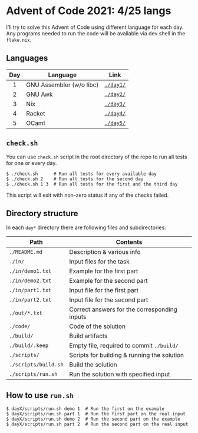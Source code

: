 # Advent of Code 2021: 4/25 langs

I’ll try to solve this Advent of Code using different language for each day.
Any programs needed to run the code will be available via dev shell in the `flake.nix`.

## Languages

| Day | Language                 | Link               |
| :-: | ------------------------ | ------------------ |
|  1  | GNU Assembler (w/o libc) | [`./day1/`](/day1) |
|  2  | GNU Awk                  | [`./day2/`](/day2) |
|  3  | Nix                      | [`./day3/`](/day3) |
|  4  | Racket                   | [`./day4/`](/day4) |
|  5  | OCaml                    | [`./day5/`](/day5) |

## `check.sh`

You can use `check.sh` script in the root directory of the repo to run all tests for one or every day.

```
$ ./check.sh      # Run all tests for every available day
$ ./check.sh 2    # Run all tests for the second day
$ ./check.sh 1 3  # Run all tests for the first and the third day
```

This script will exit with non-zero status if any of the checks failed.

## Directory structure

In each `day*` directory there are following files and subdirectories:

|  Path                | Contents                                     |
| -------------------- | -------------------------------------------- |
| `./README.md`        | Description & various info                   |
| `./in/`              | Input files for the task                     |
| `./in/demo1.txt`     | Example for the first part                   |
| `./in/demo2.txt`     | Example for the second part                  |
| `./in/part1.txt`     | Input file for the first part                |
| `./in/part2.txt`     | Input file for the second part               |
| `./out/*.txt`        | Correct answers for the corresponding inputs |
| `./code/`            | Code of the solution                         |
| `./build/`           | Build artifacts                              |
| `./build/.keep`      | Empty file, required to commit `./build/`    |
| `./scripts/`         | Scripts for building & running the solution  |
| `./scripts/build.sh` | Build the solution                           |
| `./scripts/run.sh`   | Run the solution with specified input        |

## How to use `run.sh`

```
$ dayX/scripts/run.sh demo 1  # Run the first on the example
$ dayX/scripts/run.sh part 1  # Run the first part on the real input
$ dayX/scripts/run.sh demo 2  # Run the second part on the example
$ dayX/scripts/run.sh part 2  # Run the second part on the real input
```
